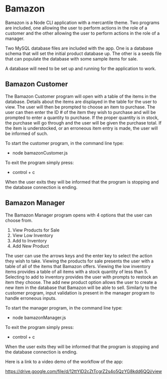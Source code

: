 # Bamazon

Bamazon is a Node CLI application with a mercantile theme. Two programs are included, one allowing the user to perform actions in the role of a customer and the other allowing the user to perform actions in the role of a manager.

Two MySQL database files are included with the app. One is a database schema that will set the initial product database up. The other is a seeds file that can populate the database with some sample items for sale.

A database will need to be set up and running for the application to work.

## Bamazon Customer

The Bamazon Customer program will open with a table of the items in the database. Details about the items are displayed in the table for the user to view. The user will then be prompted to choose an item to purchase. The user can then enter the ID # of the item they wish to purchase and will be prompted to enter a quantity to purchase. If the proper quantity is in stock, the purchase will go through and the user will be given the purchase total. If the item is understocked, or an erroneous item entry is made, the user will be informed of such. 

To start the customer program, in the command line type:

* node bamazonCustomer.js

To exit the program simply press:

* control + c 

When the user exits they will be informed that the program is stopping and the database connection is ending.

## Bamazon Manager

The Bamazon Manager program opens with 4 options that the user can choose from. 

1. View Products for Sale
2. View Low Inventory
3. Add to Inventory
4. Add New Product

The user can use the arrows keys and the enter key to select the action they wish to take. Viewing the products for sale presents the user with a table of all of the items that Bamazon offers. Viewing the low inventory items provides a table of all items with a stock quantity of less than 5. Selecting to add to inventory provides the user with prompts to restock an item they choose. The add new product option allows the user to create a new item in the database that Bamazon will be able to sell. Similarly to the customer program, input validation is present in the manager program to handle erroneous inputs.

To start the manager program, in the command line type:

* node bamazonManager.js

To exit the program simply press:

* control + c

When the user exits they will be informed that the program is stopping and the database connection is ending.

Here is a link to a video demo of the workflow of the app:

https://drive.google.com/file/d/12ttYID2cZtTcgrZ2s4o5QzYG8kdd6QQj/view
